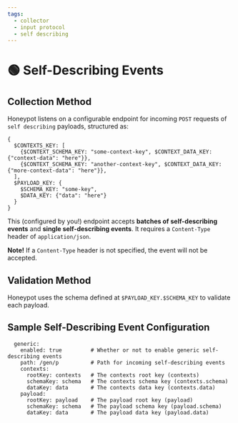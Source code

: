 ```yaml
---
tags:
  - collector
  - input protocol
  - self describing
---
```


# 🟢 Self-Describing Events

## Collection Method
Honeypot listens on a configurable endpoint for incoming `POST` requests of `self describing` payloads, structured as:

```
{
  $CONTEXTS_KEY: [
    {$CONTEXT_SCHEMA_KEY: "some-context-key", $CONTEXT_DATA_KEY: {"context-data": "here"}},
    {$CONTEXT_SCHEMA_KEY: "another-context-key", $CONTEXT_DATA_KEY: {"more-context-data": "here"}},
  ],
  $PAYLOAD_KEY: {
    $SCHEMA_KEY: "some-key",
    $DATA_KEY: {"data": "here"}
  }
}
```

This (configured by you!) endpoint accepts **batches of self-describing events** and **single self-describing events**. It requires a `Content-Type` header of `application/json`.

**Note!** If a `Content-Type` header is not specified, the event will not be accepted.


## Validation Method

Honeypot uses the schema defined at `$PAYLOAD_KEY.$SCHEMA_KEY` to validate each payload.


## Sample Self-Describing Event Configuration
```
  generic:
    enabled: true         # Whether or not to enable generic self-describing events
    path: /gen/p          # Path for incoming self-describing events
    contexts: 
      rootKey: contexts   # The contexts root key (contexts)
      schemaKey: schema   # The contexts schema key (contexts.schema)
      dataKey: data       # The contexts data key (contexts.data)
    payload:
      rootKey: payload    # The payload root key (payload)
      schemaKey: schema   # The payload schema key (payload.schema)
      dataKey: data       # The payload data key (payload.data)
```
